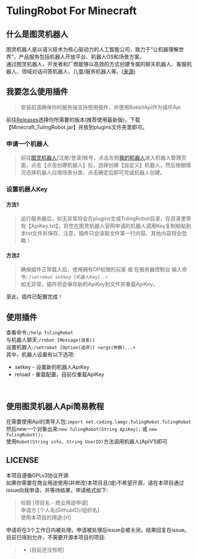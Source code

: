 # TulingRobot For Minecraft #
## 什么是图灵机器人 ##
图灵机器人是以语义技术为核心驱动力的人工智能公司，致力于“让机器理解世界”，产品服务包括机器人开放平台、机器人OS和场景方案。<br/>
通过图灵机器人，开发者和厂商能够以高效的方式创建专属的聊天机器人、客服机器人、领域对话问答机器人、儿童/服务机器人等。([来源](https://baike.baidu.com/item/%E5%9B%BE%E7%81%B5%E6%9C%BA%E5%99%A8%E4%BA%BA))
## 我要怎么使用插件 ##
> 安装前请确保你的服务端支持使用插件，并使用BukkitApi作为插件Api

前往[Releases](https://github.com/LamGC/TulingRobot-For-Minecraft/releases)选择你所需要的版本(推荐使用最新版)，下载【Minecraft_TulingRobot.jar】并放到plugins文件夹里即可。<br/>
### 申请一个机器人 ###
>前往[图灵机器人](http://www.tuling123.com/)[注册/登录]帐号，点击左侧[我的机器人](http://www.tuling123.com/member/robot/index.jhtml)进入机器人管理页面，点击【点击创建机器人】后，选择创建【自定义】机器人，然后根据情况选择机器人应用场景分类，点击确定后即可完成机器人创建。
### 设置机器人Key ###
#### 方法1 ####
>运行服务器后，如无异常将会在plugins生成TulingRobot目录，在目录里带有【ApiKey.txt】，将您在图灵机器人官网申请的机器人调用Key复制粘贴到本txt文件并保存，注意，插件只会读取文件第一行内容，其他内容将会忽略！
#### 方法2 ####
>确保插件正常载入后，使用拥有OP权限的玩家 或 在服务器控制台 输入命令:
>`/setrobot setkey [机器人Key] -r` <br/>
>如无异常，插件将会保存新的ApiKey到文件并重载ApiKey。

至此，插件已配置完成！

## 使用插件 ##
查看命令:`/help TulingRobot`<br/>
与机器人聊天:`/robot [Message(消息)]`<br/>
设置机器人:`/setrobot [Option(选项)] <args(参数)...>`<br/>
其中，机器人设置有以下选项:
 - setkey - 设置新的机器人ApiKey
 - reload - 重载配置，目前仅重载ApiKey
<br/>

## 使用图灵机器人Api简易教程 ##
在需要使用Api的类导入包:`import net.coding.lamgc.TulingRobot.TulingRobot`<br/>
然后new一个对象出来:`new TulingRobot(String ApiKey);` 或 `new TulingRobot();`<br/>
使用`Robot(String info, String UserID)`方法调用机器人(ApiV1)即可

## LICENSE ##
本项目遵循GPLv3协议开源<br/>
如果你需要在商业用途使用(并修改)本项目且(或)不希望开源，请在本项目通过issue向我申请，并等待结果，申请格式如下:
>标题:[项目名 - 商业用途申请]<br/>
>申请方:[个人名(GithubID)/组织名]<br/>
>使用本项目的用途:[rt]<br/>

申请将在3个工作日内被处理，申请被处理后issue会被关闭，结果回复在issue。<br/>
目前已得到允许，不需要开源本项目的项目:
> - (目前还没有呢)

